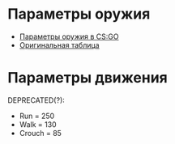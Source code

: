 ﻿# Параметры оружия

- [Параметры оружия в CS:GO](https://docs.google.com/spreadsheets/d/1871vEctvfGgxU328kmjByFHQKg_QanzUPNC56M8dsw0/edit?usp=sharing)
- [Оригинальная таблица](https://docs.google.com/spreadsheets/d/11tDzUNBq9zIX6_9Rel__fdAUezAQzSnh5AVYzCP060c/edit#gid=0)

# Параметры движения

DEPRECATED(?):

- Run    = 250
- Walk   = 130
- Crouch =  85